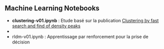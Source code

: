 ## Machine Learning Notebooks
* **clustering-v01.ipynb** : Etude basé sur la publication [Clustering by fast search and find of density peaks](http://www.sciencemag.org/content/344/6191/1492)
* 
* rldm-v01.ipynb : Apprentissage par renforcement pour la prise de décision

